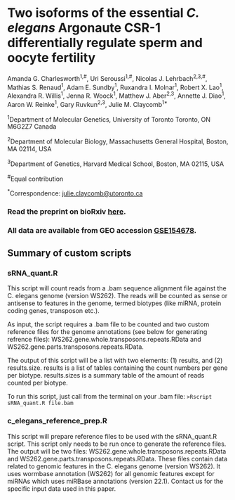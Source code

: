 # Two isoforms of the essential <I>C. elegans</I> Argonaute CSR-1 differentially regulate sperm and oocyte fertility
Amanda G. Charlesworth<sup>1,#</sup>, Uri Seroussi<sup>1,#</sup>, Nicolas J. Lehrbach<sup>2,3,#</sup>,  Mathias S. Renaud<sup>1</sup>, Adam E. Sundby<sup>1</sup>, Ruxandra I. Molnar<sup>1</sup>, Robert X. Lao<sup>1</sup>, Alexandra R. Willis<sup>1</sup>, Jenna R. Woock<sup>1</sup>, Matthew J. Aber<sup>2,3</sup>, Annette J. Diao<sup>1</sup>, Aaron W. Reinke<sup>1</sup>, Gary Ruvkun<sup>2,3</sup>, Julie M. Claycomb<sup>1*</sup>

<sup>1</sup>Department of Molecular Genetics, University of Toronto Toronto, ON M6G2Z7 Canada 

<sup>2</sup>Department of Molecular Biology, Massachusetts General Hospital, Boston, MA 02114, USA 

<sup>3</sup>Department of Genetics, Harvard Medical School, Boston, MA 02115, USA

<sup>#</sup>Equal contribution

<sup>*</sup>Correspondence: julie.claycomb@utoronto.ca

### Read the preprint on bioRxiv [here](https://www.biorxiv.org/content/10.1101/2020.07.20.212050v1).
### All data are available from GEO accession [GSE154678](https://www.ncbi.nlm.nih.gov/geo/query/acc.cgi?acc=GSE154678).

## Summary of custom scripts
### sRNA_quant.R

This script will count reads from a .bam sequence alignment file against the C. elegans
genome (version WS262). The reads will be counted as sense or antisense to features in the
genome, termed biotypes (like miRNA, protein coding genes, transposon etc.).

As input, the script requires a .bam file to be counted and two custom reference files for the 
genome annotations (see below for generating refrence files): WS262.gene.whole.transposons.repeats.RData and
WS262.gene.parts.transposons.repeats.RData.
  
The output of this script will be a list with two elements: (1) results, and (2) results.size.
results is a list of tables containing the count numbers per gene per biotype.
results.sizes is a summary table of the amount of reads counted per biotype.

To run this script, just call from the terminal on your .bam file: 
`>Rscript sRNA_quant.R file.bam`

### c_elegans_reference_prep.R

This script will prepare reference files to be used with the sRNA_quant.R script. This script
only needs to be run once to generate the reference files. The output will be two files:
WS262.gene.whole.transposons.repeats.RData and WS262.gene.parts.transposons.repeats.RData.
These files contain data related to genomic features in the C. elegans genome (version WS262).
It uses wormbase annotation (WS262) for all genomic features except for miRNAs which uses
miRBase annotations (version 22.1). Contact us for the specific input data used in this paper.
